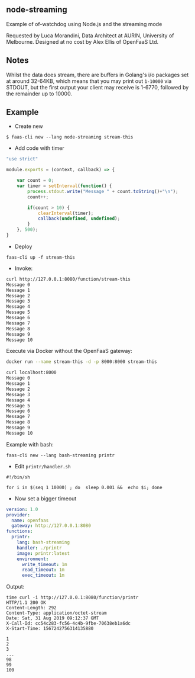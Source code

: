 ## node-streaming

Example of of-watchdog using Node.js and the streaming mode

Requested by Luca Morandini, Data Architect at AURIN, University of Melbourne. Designed at no cost by Alex Ellis of OpenFaaS Ltd.

## Notes

Whilst the data does stream, there are buffers in Golang's i/o packages set at around 32-64KB, which means that you may print out `1-10000` via STDOUT, but the first output your client may receive is 1-6770, followed by the remainder up to 10000.

## Example

* Create new

```
$ faas-cli new --lang node-streaming stream-this
```

* Add code with timer

```javascript
"use strict"

module.exports = (context, callback) => {

    var count = 0;
    var timer = setInterval(function() {
        process.stdout.write("Message " + count.toString()+"\n");
        count++;

        if(count > 10) {
            clearInterval(timer);
            callback(undefined, undefined);
        }
    }, 500);
}
```

* Deploy

```
faas-cli up -f stream-this
```

* Invoke:

```sh
curl http://127.0.0.1:8080/function/stream-this
Message 0
Message 1
Message 2
Message 3
Message 4
Message 5
Message 6
Message 7
Message 8
Message 9
Message 10
```

Execute via Docker without the OpenFaaS gateway:

```sh
docker run --name stream-this -d -p 8000:8000 stream-this

curl localhost:8000
Message 0
Message 1
Message 2
Message 3
Message 4
Message 5
Message 6
Message 7
Message 8
Message 9
Message 10
```


Example with bash:

```
faas-cli new --lang bash-streaming printr
```

* Edit `printr/handler.sh`

```
#!/bin/sh

for i in $(seq 1 10000) ; do  sleep 0.001 &&  echo $i; done
```

* Now set a bigger timeout

```yaml
version: 1.0
provider:
  name: openfaas
  gateway: http://127.0.0.1:8080
functions:
  printr:
    lang: bash-streaming
    handler: ./printr
    image: printr:latest
    environment:
      write_timeout: 1m
      read_timeout: 1m
      exec_timeout: 1m

```

Output:

```
time curl -i http://127.0.0.1:8080/function/printr
HTTP/1.1 200 OK
Content-Length: 292
Content-Type: application/octet-stream
Date: Sat, 31 Aug 2019 09:12:37 GMT
X-Call-Id: cc54c283-fc56-4c4b-9fbe-70638eb1a6dc
X-Start-Time: 1567242756314135880

1
2
3
...
98
99
100
```
